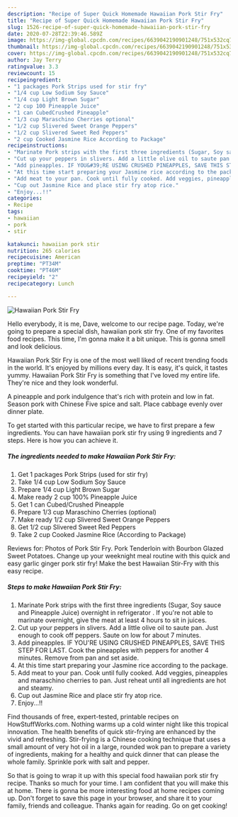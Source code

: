 ```yaml
---
description: "Recipe of Super Quick Homemade Hawaiian Pork Stir Fry"
title: "Recipe of Super Quick Homemade Hawaiian Pork Stir Fry"
slug: 1526-recipe-of-super-quick-homemade-hawaiian-pork-stir-fry
date: 2020-07-28T22:39:46.589Z
image: https://img-global.cpcdn.com/recipes/6639042190901248/751x532cq70/hawaiian-pork-stir-fry-recipe-main-photo.jpg
thumbnail: https://img-global.cpcdn.com/recipes/6639042190901248/751x532cq70/hawaiian-pork-stir-fry-recipe-main-photo.jpg
cover: https://img-global.cpcdn.com/recipes/6639042190901248/751x532cq70/hawaiian-pork-stir-fry-recipe-main-photo.jpg
author: Jay Terry
ratingvalue: 3.3
reviewcount: 15
recipeingredient:
- "1 packages Pork Strips used for stir fry"
- "1/4 cup Low Sodium Soy Sauce"
- "1/4 cup Light Brown Sugar"
- "2 cup 100 Pineapple Juice"
- "1 can CubedCrushed Pineapple"
- "1/3 cup Maraschino Cherries optional"
- "1/2 cup Slivered Sweet Orange Peppers"
- "1/2 cup Slivered Sweet Red Peppers"
- "2 cup Cooked Jasmine Rice According to Package"
recipeinstructions:
- "Marinate Pork strips with the first three ingredients (Sugar, Soy sauce and Pineapple Juice) overnight in refrigerator . If you&#39;re not able to marinate overnight, give the meat at least 4 hours to sit in juices."
- "Cut up your peppers in slivers. Add a little olive oil to saute pan. Just enough to cook off peppers. Saute on low for about 7 minutes."
- "Add pineapples. IF YOU&#39;RE USING CRUSHED PINEAPPLES, SAVE THIS STEP FOR LAST. Cook the pineapples with peppers for another 4 minutes. Remove from pan and set aside."
- "At this time start preparing your Jasmine rice according to the package."
- "Add meat to your pan. Cook until fully cooked. Add veggies, pineapples and maraschino cherries to pan. Just reheat until all ingredients are hot and steamy."
- "Cup out Jasmine Rice and place stir fry atop rice."
- "Enjoy...!!"
categories:
- Recipe
tags:
- hawaiian
- pork
- stir

katakunci: hawaiian pork stir 
nutrition: 265 calories
recipecuisine: American
preptime: "PT34M"
cooktime: "PT46M"
recipeyield: "2"
recipecategory: Lunch

---
```



![Hawaiian Pork Stir Fry](https://img-global.cpcdn.com/recipes/6639042190901248/751x532cq70/hawaiian-pork-stir-fry-recipe-main-photo.jpg)

Hello everybody, it is me, Dave, welcome to our recipe page. Today, we're going to prepare a special dish, hawaiian pork stir fry. One of my favorites food recipes. This time, I'm gonna make it a bit unique. This is gonna smell and look delicious.

Hawaiian Pork Stir Fry is one of the most well liked of recent trending foods in the world. It's enjoyed by millions every day. It is easy, it's quick, it tastes yummy. Hawaiian Pork Stir Fry is something that I've loved my entire life. They're nice and they look wonderful.

A pineapple and pork indulgence that&#39;s rich with protein and low in fat. Season pork with Chinese Five spice and salt. Place cabbage evenly over dinner plate.


To get started with this particular recipe, we have to first prepare a few ingredients. You can have hawaiian pork stir fry using 9 ingredients and 7 steps. Here is how you can achieve it.

<!--inarticleads1-->

##### The ingredients needed to make Hawaiian Pork Stir Fry:

1. Get 1 packages Pork Strips (used for stir fry)
1. Take 1/4 cup Low Sodium Soy Sauce
1. Prepare 1/4 cup Light Brown Sugar
1. Make ready 2 cup 100% Pineapple Juice
1. Get 1 can Cubed/Crushed Pineapple
1. Prepare 1/3 cup Maraschino Cherries (optional)
1. Make ready 1/2 cup Slivered Sweet Orange Peppers
1. Get 1/2 cup Slivered Sweet Red Peppers
1. Take 2 cup Cooked Jasmine Rice (According to Package)


Reviews for: Photos of Pork Stir Fry. Pork Tenderloin with Bourbon Glazed Sweet Potatoes. Change up your weeknight meal routine with this quick and easy garlic ginger pork stir fry! Make the best Hawaiian Stir-Fry with this easy recipe. 

<!--inarticleads2-->

##### Steps to make Hawaiian Pork Stir Fry:

1. Marinate Pork strips with the first three ingredients (Sugar, Soy sauce and Pineapple Juice) overnight in refrigerator . If you&#39;re not able to marinate overnight, give the meat at least 4 hours to sit in juices.
1. Cut up your peppers in slivers. Add a little olive oil to saute pan. Just enough to cook off peppers. Saute on low for about 7 minutes.
1. Add pineapples. IF YOU&#39;RE USING CRUSHED PINEAPPLES, SAVE THIS STEP FOR LAST. Cook the pineapples with peppers for another 4 minutes. Remove from pan and set aside.
1. At this time start preparing your Jasmine rice according to the package.
1. Add meat to your pan. Cook until fully cooked. Add veggies, pineapples and maraschino cherries to pan. Just reheat until all ingredients are hot and steamy.
1. Cup out Jasmine Rice and place stir fry atop rice.
1. Enjoy...!!


Find thousands of free, expert-tested, printable recipes on HowStuffWorks.com. Nothing warms up a cold winter night like this tropical innovation. The health benefits of quick stir-frying are enhanced by the vivid and refreshing. Stir-frying is a Chinese cooking technique that uses a small amount of very hot oil in a large, rounded wok pan to prepare a variety of ingredients, making for a healthy and quick dinner that can please the whole family. Sprinkle pork with salt and pepper. 

So that is going to wrap it up with this special food hawaiian pork stir fry recipe. Thanks so much for your time. I am confident that you will make this at home. There is gonna be more interesting food at home recipes coming up. Don't forget to save this page in your browser, and share it to your family, friends and colleague. Thanks again for reading. Go on get cooking!
